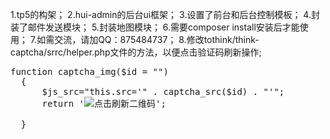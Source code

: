 1.tp5的构架；
2.hui-admin的后台ui框架；
3.设置了前台和后台控制模板；
4.封装了邮件发送模块；
5.封装地图模块；
6.需要composer install安装后才能使用；
7.如需交流，请加QQ：875484737；
8.修改tothink/think-captcha/srrc/helper.php文件的方法，以便点击验证码刷新操作;
<pre>
function captcha_img($id = "")
  {
      $js_src="this.src='" . captcha_src($id) . "'";
      return '<img src="' . captcha_src($id) . '" alt="点击刷新二维码" onclick="'.$js_src.'" />';
 
  }
</pre>
